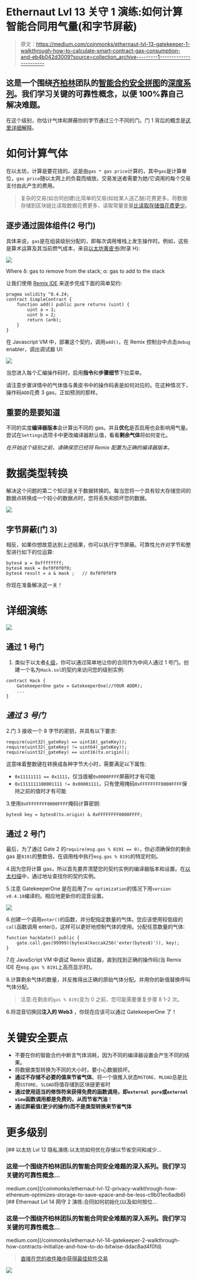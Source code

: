 # Ethernaut Lvl 13 关守 1 演练:如何计算智能合同用气量(和字节屏蔽)

> 原文：<https://medium.com/coinmonks/ethernaut-lvl-13-gatekeeper-1-walkthrough-how-to-calculate-smart-contract-gas-consumption-and-eb4b042d3009?source=collection_archive---------1----------------------->

## 这是一个围绕[齐柏林](https://openzeppelin.org/)团队的[智能合约安全拼图](https://ethernaut.zeppelin.solutions/)的[深度系列](/@nicolezhu)。我们学习关键的可靠性概念，以便 100%靠自己解决难题。

在这个级别，你估计气体和屏蔽你的字节通过三个不同的门。门 1 背后的概念是[这里详细解释](/@nicolezhu/ethernaut-lvl-4-walkthrough-how-to-abuse-tx-origin-msg-sender-ef37d6751c8)。

# 如何计算气体

在以太坊，计算是要花钱的。这是由`gas * gas price`计算的，其中`gas`是计算单位，`gas price`随以太网上的负载而缩放。交易发送者需要为她/它调用的每个交易支付由此产生的费用。

> 复杂的交易(如合同创建)比简单的交易(如给某人送乙醚)花费更多。将数据存储到区块链比读取数据花费更多，读取常量变量[比读取存储值花费更少](/coinmonks/ethernaut-lvl-12-privacy-walkthrough-how-ethereum-optimizes-storage-to-save-space-and-be-less-c9b01ec6adb6)。

## 逐步通过**固体组件(2 号门)**

具体来说，`gas`是在组装级别分配的，即每次调用堆栈上发生操作时。例如，这些是算术运算及其当前燃气成本，来自[以太坊黄皮书](https://ethereum.github.io/yellowpaper/paper.pdf)(附录 H):

![](img/235b4dacc846f27c5a141fe95120ea95.png)

Where δ: gas to remove from the stack; α: gas to add to the stack

让我们使用 [Remix IDE](http://remix.ethereum.org/) 来逐步完成下面的简单契约:

```
pragma solidity ^0.4.24;
contract SimpleContract {
    function add() public pure returns (uint) {
        uint a = 1; 
        uint b = 2; 
        return (a+b);
    }
}
```

在 Javascript VM 中，部署这个契约，调用`add()`，在 Remix 控制台中点击`debug` enabler，调出调试器 UI:

![](img/5ead2a53fd25f44e4624858c8f463edd.png)

当您进入每个汇编操作码时，启用**指令**和**步骤细节**下拉菜单。

请注意步骤详情中的气体值与黄皮书中的操作码表是如何对应的。在这种情况下，操作码`ADD`花费 3 gas，正如预测的那样。

## 重要的是要知道

不同的实度**编译器版本**会计算出不同的 gas。并且**优化**是否启用也会影响用气量。尝试在`Settings`选项卡中更改编译器默认值，看看**剩余气体**将如何变化。

*在开始这个级别之前，请确保您已经将 Remix 配置为正确的编译器版本。*

# 数据类型转换

解决这个问题的第二个知识是关于数据转换的。每当您将一个具有较大存储空间的数据点转换成一个较小的数据点时，您将丢失和损坏您的数据。

![](img/36d8cf27fffe8940e19562a912a5d94b.png)

## 字节屏蔽(门 3)

相反，如果你想故意达到上述结果，你可以执行字节屏蔽。可靠性允许对字节和整型进行如下的位运算:

```
bytes4 a = 0xffffffff;
bytes4 mask = 0xf0f0f0f0;
bytes4 result = a & mask ;   // 0xf0f0f0f0
```

你现在准备解决这一关！

# 详细演练

![](img/4a8ae4a1537147524167cce3ca2b61e4.png)

## 通过 1 号门

1.  类似于以太者[4 级](/@nicolezhu/ethernaut-lvl-4-walkthrough-how-to-abuse-tx-origin-msg-sender-ef37d6751c8)，你可以通过简单地让你的合同作为中间人通过 1 号门。创建一个名为`Hack.sol`的契约来访问您的级别实例:

```
contract Hack {
    GatekeeperOne gate = GatekeeperOne(//YOUR ADDR);
    ...
}
```

## *通过 3 号门*

2.门 3 接收一个 8 字节的密钥，并具有以下要求:

```
require(uint32(_gateKey) == uint16(_gateKey));
require(uint32(_gateKey) != uint64(_gateKey));
require(uint32(_gateKey) == uint16(tx.origin));
```

这意味着整数键在转换成各种字节大小时，需要满足以下属性:

*   `0x11111111 == 0x1111`，仅当值被`0x0000FFFF`屏蔽时才有可能
*   `0x1111111100001111 != 0x00001111`，只有使用掩码`0xFFFFFFFF0000FFFF`保持之前的值时才有可能

3.使用`0xFFFFFFFF0000FFFF`掩码计算密钥:

```
bytes8 key = bytes8(tx.origin) & 0xFFFFFFFF0000FFFF;
```

## 通过 2 号门

最后，为了通过 Gate 2 的`require(msg.gas % 8191 == 0)`，你必须确保你的剩余 gas 是`8191`的整数倍，在调用栈中执行`msg.gas % 8191`的特定时刻。

4.因为您将计算 gas，所以首先要弄清楚您的契约实例的编译器版本和设置。在[以太扫描](https://ropsten.etherscan.io/)中，通过地址查找你的契约实例。

5.注意 GatekeeperOne 是在启用了`no optimization`的情况下用`version v0.4.18`编译的。相应地更新你的混音设置。

![](img/3d7e6a3a0f8b1bdc0208d3c5cac114b7.png)

6.创建一个调用`enter()`的函数，并分配指定数量的气体。您应该使用较低级的`call`函数调用 enter()，这样可以更好地控制气体的使用。分配任意数量的气体:

```
function hackGate() public {
    gate.call.gas(99999)(bytes4(keccak256('enter(bytes8)')), key);
}
```

7.在 JavaScript VM 中调试 Remix 调试器，直到找到正确的操作码(当 Remix IDE 在`msg.gas % 8191`上高亮显示时)。

8.计算剩余气体的数量，并反推得出正确的原始气体分配。并用你的新值替换呼叫气体分配。

> 注意:在剩余的`gas % 8191`变为 0 之前，您可能需要重复步骤 8 1-2 次。

6.将混音切换回**注入的 Web3** ，你现在应该可以通过 GatekeeperOne 了！

# 关键安全要点

*   不要在你的智能合约中断言气体消耗，因为不同的编译器设置会产生不同的结果。
*   将数据类型转换为不同的大小时，要小心数据损坏。
*   **通过不存储不必要的值来节省气体**。将一个值推入状态`MSTORE`、`MLOAD`总是比用`SSTORE`、`SLOAD`将值存储到区块链更省时
*   **通过使用适当的修饰符来获得免费的函数调用，即`external pure`或`external view`函数调用都是免费的，从而节省汽油**！
*   **通过屏蔽值(更少的操作)而不是类型转换来节省气体**

# 更多级别

[](/coinmonks/ethernaut-lvl-12-privacy-walkthrough-how-ethereum-optimizes-storage-to-save-space-and-be-less-c9b01ec6adb6) [## 以太坊 Lvl 12 隐私演练:以太坊如何优化存储以节省空间和减少…

### 这是一个围绕齐柏林团队的智能合同安全难题的深入系列。我们学习关键的可靠性概念…

medium.com](/coinmonks/ethernaut-lvl-12-privacy-walkthrough-how-ethereum-optimizes-storage-to-save-space-and-be-less-c9b01ec6adb6) [](/coinmonks/ethernaut-lvl-14-gatekeeper-2-walkthrough-how-contracts-initialize-and-how-to-do-bitwise-ddac8ad4f0fd) [## Ethernaut Lvl 14 网守 2 演练:合同如何初始化(以及如何按位…

### 这是一个围绕齐柏林团队的智能合同安全难题的深入系列。我们学习关键的可靠性概念…

medium.com](/coinmonks/ethernaut-lvl-14-gatekeeper-2-walkthrough-how-contracts-initialize-and-how-to-do-bitwise-ddac8ad4f0fd) 

> [直接在您的收件箱中获得最佳软件交易](https://coincodecap.com/?utm_source=coinmonks)

[![](img/7c0b3dfdcbfea594cc0ae7d4f9bf6fcb.png)](https://coincodecap.com/?utm_source=coinmonks)